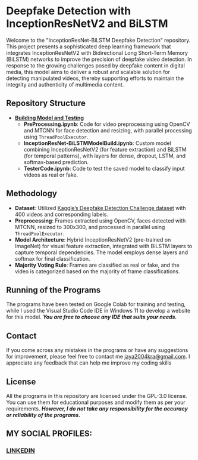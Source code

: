 # Deepfake Detection with InceptionResNetV2 and BiLSTM

Welcome to the "InceptionResNet-BiLSTM Deepfake Detection" repository. This project presents a sophisticated deep learning framework that integrates InceptionResNetV2 with Bidirectional Long Short-Term Memory (BiLSTM) networks to improve the precision of deepfake video detection. In response to the growing challenges posed by deepfake content in digital media, this model aims to deliver a robust and scalable solution for detecting manipulated videos, thereby supporting efforts to maintain the integrity and authenticity of multimedia content.

## Repository Structure

- **[Building Model and Testing](https://github.com/fromjyce/DeepfakeDetection/tree/main/BuildingModelandTesting)**
  - **PreProcessing.ipynb**: Code for video preprocessing using OpenCV and MTCNN for face detection and resizing, with parallel processing using `ThreadPoolExecutor`.
  - **InceptionResNet-BiLSTMModelBuild.ipynb**: Custom model combining InceptionResNetV2 (for feature extraction) and BiLSTM (for temporal patterns), with layers for dense, dropout, LSTM, and softmax-based prediction.
  - **TesterCode.ipynb**: Code to test the saved model to classify input videos as real or fake.

## Methodology

- **Dataset**: Utilized [Kaggle’s Deepfake Detection Challenge dataset](https://www.kaggle.com/competitions/deepfake-detection-challenge/data) with 400 videos and corresponding labels.
- **Preprocessing**: Frames extracted using OpenCV, faces detected with MTCNN, resized to 300x300, and processed in parallel using `ThreadPoolExecutor`.
- **Model Architecture**: Hybrid InceptionResNetV2 (pre-trained on ImageNet) for visual feature extraction, integrated with BiLSTM layers to capture temporal dependencies. The model employs dense layers and softmax for final classification.
- **Majority Voting Rule**: Frames are classified as real or fake, and the video is categorized based on the majority of frame classifications.

## Running of the Programs
The programs have been tested on Google Colab for training and testing, while I used the Visual Studio Code IDE in Windows 11 to develop a website for this model. ***You are free to choose any IDE that suits your needs.***

## Contact
If you come across any mistakes in the programs or have any suggestions for improvement, please feel free to contact me <jaya2004kra@gmail.com>. I appreciate any feedback that can help me improve my coding skills

## License
All the programs in this repository are licensed under the GPL-3.0 license. You can use them for educational purposes and modify them as per your requirements. ***However, I do not take any responsibility for the accuracy or reliability of the programs.***

## MY SOCIAL PROFILES:
### [LINKEDIN](https://www.linkedin.com/in/jayashrek/)

